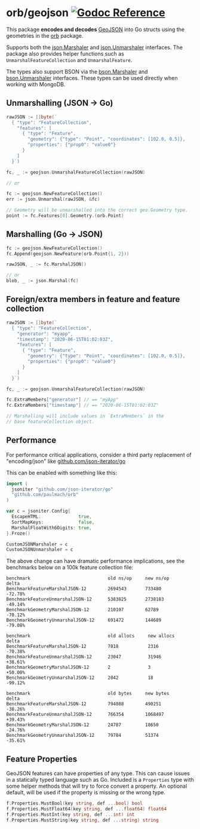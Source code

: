 # orb/geojson [![Godoc Reference](https://pkg.go.dev/badge/github.com/paulmach/orb)](https://pkg.go.dev/github.com/paulmach/orb/geojson)

This package **encodes and decodes** [GeoJSON](http://geojson.org/) into Go structs
using the geometries in the [orb](https://github.com/paulmach/orb) package.

Supports both the [json.Marshaler](https://pkg.go.dev/encoding/json#Marshaler) and
[json.Unmarshaler](https://pkg.go.dev/encoding/json#Unmarshaler) interfaces.
The package also provides helper functions such as `UnmarshalFeatureCollection` and `UnmarshalFeature`.

The types also support BSON via the [bson.Marshaler](https://pkg.go.dev/go.mongodb.org/mongo-driver/bson#Marshaler) and
[bson.Unmarshaler](https://pkg.go.dev/go.mongodb.org/mongo-driver/bson#Unmarshaler) interfaces.
These types can be used directly when working with MongoDB.

## Unmarshalling (JSON -> Go)

```go
rawJSON := []byte(`
  { "type": "FeatureCollection",
    "features": [
      { "type": "Feature",
        "geometry": {"type": "Point", "coordinates": [102.0, 0.5]},
        "properties": {"prop0": "value0"}
      }
    ]
  }`)

fc, _ := geojson.UnmarshalFeatureCollection(rawJSON)

// or

fc := geojson.NewFeatureCollection()
err := json.Unmarshal(rawJSON, &fc)

// Geometry will be unmarshalled into the correct geo.Geometry type.
point := fc.Features[0].Geometry.(orb.Point)
```

## Marshalling (Go -> JSON)

```go
fc := geojson.NewFeatureCollection()
fc.Append(geojson.NewFeature(orb.Point{1, 2}))

rawJSON, _ := fc.MarshalJSON()

// or
blob, _ := json.Marshal(fc)
```

## Foreign/extra members in feature and feature collection

```go
rawJSON := []byte(`
  { "type": "FeatureCollection",
    "generator": "myapp",
    "timestamp": "2020-06-15T01:02:03Z",
    "features": [
      { "type": "Feature",
        "geometry": {"type": "Point", "coordinates": [102.0, 0.5]},
        "properties": {"prop0": "value0"}
      }
    ]
  }`)

fc, _ := geojson.UnmarshalFeatureCollection(rawJSON)

fc.ExtraMembers["generator"] // == "myApp"
fc.ExtraMembers["timestamp"] // == "2020-06-15T01:02:03Z"

// Marshalling will include values in `ExtraMembers` in the
// base featureCollection object.
```

## Performance

For performance critical applications, consider a
third party replacement of "encoding/json" like [github.com/json-iterator/go](https://github.com/json-iterator/go)

This can be enabled with something like this:

```go
import (
  jsoniter "github.com/json-iterator/go"
  "github.com/paulmach/orb"
)

var c = jsoniter.Config{
  EscapeHTML:              true,
  SortMapKeys:             false,
  MarshalFloatWith6Digits: true,
}.Froze()

CustomJSONMarshaler = c
CustomJSONUnmarshaler = c
```

The above change can have dramatic performance implications, see the benchmarks below
on a 100k feature collection file:

```
benchmark                             old ns/op     new ns/op     delta
BenchmarkFeatureMarshalJSON-12        2694543       733480        -72.78%
BenchmarkFeatureUnmarshalJSON-12      5383825       2738183       -49.14%
BenchmarkGeometryMarshalJSON-12       210107        62789         -70.12%
BenchmarkGeometryUnmarshalJSON-12     691472        144689        -79.08%

benchmark                             old allocs     new allocs     delta
BenchmarkFeatureMarshalJSON-12        7818           2316           -70.38%
BenchmarkFeatureUnmarshalJSON-12      23047          31946          +38.61%
BenchmarkGeometryMarshalJSON-12       2              3              +50.00%
BenchmarkGeometryUnmarshalJSON-12     2042           18             -99.12%

benchmark                             old bytes     new bytes     delta
BenchmarkFeatureMarshalJSON-12        794088        490251        -38.26%
BenchmarkFeatureUnmarshalJSON-12      766354        1068497       +39.43%
BenchmarkGeometryMarshalJSON-12       24787         18650         -24.76%
BenchmarkGeometryUnmarshalJSON-12     79784         51374         -35.61%
```

## Feature Properties

GeoJSON features can have properties of any type. This can cause issues in a statically typed
language such as Go. Included is a `Properties` type with some helper methods that will try to
force convert a property. An optional default, will be used if the property is missing or the wrong
type.

```go
f.Properties.MustBool(key string, def ...bool) bool
f.Properties.MustFloat64(key string, def ...float64) float64
f.Properties.MustInt(key string, def ...int) int
f.Properties.MustString(key string, def ...string) string
```
